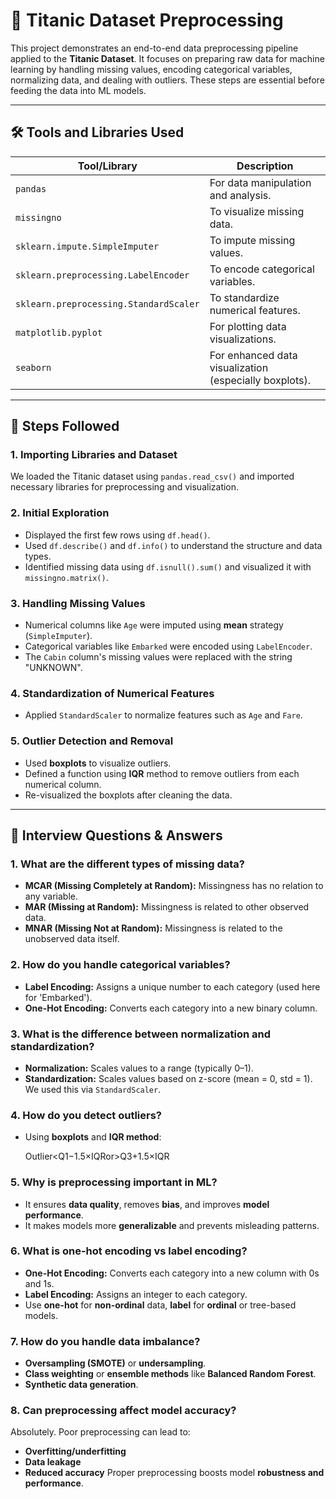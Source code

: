 
# 🧠 Titanic Dataset Preprocessing

This project demonstrates an end-to-end data preprocessing pipeline applied to the **Titanic Dataset**. It focuses on preparing raw data for machine learning by handling missing values, encoding categorical variables, normalizing data, and dealing with outliers. These steps are essential before feeding the data into ML models.

---

## 🛠️ Tools and Libraries Used

| Tool/Library         | Description |
|----------------------|-------------|
| `pandas`             | For data manipulation and analysis. |
| `missingno`          | To visualize missing data. |
| `sklearn.impute.SimpleImputer` | To impute missing values. |
| `sklearn.preprocessing.LabelEncoder` | To encode categorical variables. |
| `sklearn.preprocessing.StandardScaler` | To standardize numerical features. |
| `matplotlib.pyplot`  | For plotting data visualizations. |
| `seaborn`            | For enhanced data visualization (especially boxplots). |

---

## 🧾 Steps Followed

### 1. **Importing Libraries and Dataset**
We loaded the Titanic dataset using `pandas.read_csv()` and imported necessary libraries for preprocessing and visualization.

### 2. **Initial Exploration**
- Displayed the first few rows using `df.head()`.
- Used `df.describe()` and `df.info()` to understand the structure and data types.
- Identified missing data using `df.isnull().sum()` and visualized it with `missingno.matrix()`.

### 3. **Handling Missing Values**
- Numerical columns like `Age` were imputed using **mean** strategy (`SimpleImputer`).
- Categorical variables like `Embarked` were encoded using `LabelEncoder`.
- The `Cabin` column's missing values were replaced with the string "UNKNOWN".

### 4. **Standardization of Numerical Features**
- Applied `StandardScaler` to normalize features such as `Age` and `Fare`.

### 5. **Outlier Detection and Removal**
- Used **boxplots** to visualize outliers.
- Defined a function using **IQR** method to remove outliers from each numerical column.
- Re-visualized the boxplots after cleaning the data.

---

## 🎤 Interview Questions & Answers

### 1. **What are the different types of missing data?**
- **MCAR (Missing Completely at Random):** Missingness has no relation to any variable.
- **MAR (Missing at Random):** Missingness is related to other observed data.
- **MNAR (Missing Not at Random):** Missingness is related to the unobserved data itself.

### 2. **How do you handle categorical variables?**
- **Label Encoding:** Assigns a unique number to each category (used here for 'Embarked').
- **One-Hot Encoding:** Converts each category into a new binary column.

### 3. **What is the difference between normalization and standardization?**
- **Normalization:** Scales values to a range (typically 0–1).
- **Standardization:** Scales values based on z-score (mean = 0, std = 1). We used this via `StandardScaler`.

### 4. **How do you detect outliers?**
- Using **boxplots** and **IQR method**:
  
  Outlier<Q1−1.5×IQRor>Q3+1.5×IQR
  

### 5. **Why is preprocessing important in ML?**
- It ensures **data quality**, removes **bias**, and improves **model performance**.
- It makes models more **generalizable** and prevents misleading patterns.

### 6. **What is one-hot encoding vs label encoding?**
- **One-Hot Encoding:** Converts each category into a new column with 0s and 1s.
- **Label Encoding:** Assigns an integer to each category.
- Use **one-hot** for **non-ordinal** data, **label** for **ordinal** or tree-based models.

### 7. **How do you handle data imbalance?**
- **Oversampling (SMOTE)** or **undersampling**.
- **Class weighting** or **ensemble methods** like **Balanced Random Forest**.
- **Synthetic data generation**.

### 8. **Can preprocessing affect model accuracy?**
Absolutely. Poor preprocessing can lead to:
- **Overfitting/underfitting**
- **Data leakage**
- **Reduced accuracy**
Proper preprocessing boosts model **robustness and performance**.



